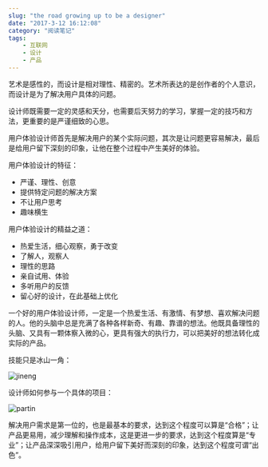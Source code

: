 ```yaml
---
slug: "the road growing up to be a designer"
date: "2017-3-12 16:12:08"
category: "阅读笔记"
tags:
    - 互联网
    - 设计
    - 产品
---
```

艺术是感性的，而设计是相对理性、精密的。艺术所表达的是创作者的个人意识，而设计是为了解决用户具体的问题。

设计师既需要一定的灵感和天分，也需要后天努力的学习，掌握一定的技巧和方法，更重要的是严谨细致的心思。

用户体验设计师首先是解决用户的某个实际问题，其次是让问题更容易解决，最后是给用户留下深刻的印象，让他在整个过程中产生美好的体验。

用户体验设计的特征：

- 严谨、理性、创意
- 提供特定问题的解决方案
- 不让用户思考
- 趣味横生

用户体验设计的精益之道：

- 热爱生活，细心观察，勇于改变
- 了解人，观察人
- 理性的思路
- 亲自试用、体验
- 多听用户的反馈
- 留心好的设计，在此基础上优化

一个好的用户体验设计师，一定是一个热爱生活、有激情、有梦想、喜欢解决问题的人。他的头脑中总是充满了各种各样新奇、有趣、靠谱的想法。他既具备理性的头脑、又具有一颗体察入微的心，更具有强大的执行力，可以把美好的想法转化成实际的产品。

技能只是冰山一角：

![jineng](/images/jineng.png)

设计师如何参与一个具体的项目：

![partin](/images/partin.png)

解决用户需求是第一位的，也是最基本的要求，达到这个程度可以算是“合格”；让产品更易用，减少理解和操作成本，这是更进一步的要求，达到这个程度算是“专业”；让产品深深吸引用户，给用户留下美好而深刻的印象，达到这个程度可谓“出色”。